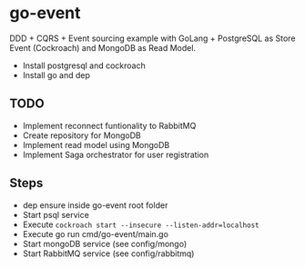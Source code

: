 # go-event
DDD + CQRS + Event sourcing example with GoLang + PostgreSQL as Store Event (Cockroach) and MongoDB as Read Model.

* Install postgresql and cockroach
* Install go and dep


## TODO
* Implement reconnect funtionality to RabbitMQ
* Create repository for MongoDB
* Implement read model using MongoDB
* Implement Saga orchestrator for user registration

## Steps
* dep ensure inside go-event root folder
* Start psql service
* Execute `cockroach start --insecure --listen-addr=localhost`
* Execute go run cmd/go-event/main.go
* Start mongoDB service (see config/mongo)
* Start RabbitMQ service (see config/rabbitmq)
